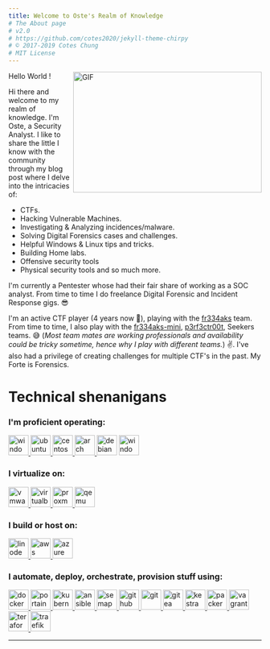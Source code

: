 ```yaml
---
title: Welcome to Oste's Realm of Knowledge
# The About page
# v2.0
# https://github.com/cotes2020/jekyll-theme-chirpy
# © 2017-2019 Cotes Chung
# MIT License
---
```


<!-- <img align="center" alt="Stephen Kageche" img src="../../assets/img/Posts/banner.png">

### Hi there <img src="https://media.giphy.com/media/hvRJCLFzcasrR4ia7z/giphy.gif" width="20px"> my name is 05t3 and i'm happy You are here😁

You are visitor number <img src="https://profile-counter.glitch.me/05t3/count.svg" />

<hr> -->

<!-- <a href="https://twitter.com/oste_ke">
  <img align="left" alt="Stephen Kageche | Twitter" width="22px" src="../../assets/img/Posts/resources/twitter.svg" />
</a>

<a href="https://www.reddit.com/user/oste08">
  <img align="left" alt="Stephen Kageche | Reddit" width="22px" src="../../assets/img/Posts/resources/reddit.svg" />
</a>

<a href="https://www.linkedin.com/in/stephen-kageche-591193196/">
  <img align="left" alt="Stephen Kageche | LinkedIn" width="22px" src="../../assets/img/Posts/resources/linkedin.svg" />
</a>

<a href="https://github.com/05t3/05t3">
  <img align="left" alt="Stephen Kageche | Github" width="22px" src="../../assets/img/Posts/resources/github.svg" />
</a>

<a href="https://www.linkedin.com/in/stephen-kageche-591193196/">
  <img align="left" alt="Stephen Kageche | Discord" width="22px" src="../../assets/img/Posts/resources/discord.svg" />
</a>

<a href="https://open.spotify.com/user/draidskxf4vzsrhv8xef72t8a?si=667fe12d67ca429b">
  <img align="left" alt="Stephen Kageche | Spotify" width="22px" src="../../assets/img/Posts/resources/spotify-2.svg" />
</a>

<a href="mailto:stevegeche@gmail.com">
  <img align="left" alt="Stephen Kageche" width="22px" src="../../assets/img/Posts/resources/official-gmail-icon-2020-.svg" />
</a>

<br>
<hr> -->

<!--
<div>Icons made by <a href="https://www.flaticon.com/authors/pixel-perfect" title="Pixel perfect">Pixel perfect</a> from <a href="https://www.flaticon.com/" title="Flaticon">www.flaticon.com</a></div>
-->

<img align="right" alt="GIF" src="../../assets/img/Posts/resources/code.gif" width="375" height="240" />

Hello World !

<!-- ![GIF](../../assets/img/Posts/resources/code.gif) -->

Hi there and welcome to my realm of knowledge. I'm Oste, a Security Analyst. I like to share the little I know with the community through my blog post where I delve into the intricacies of:
  - CTFs.
  - Hacking Vulnerable Machines.
  - Investigating & Analyzing incidences/malware.
  - Solving Digital Forensics cases and challenges.
  - Helpful Windows & Linux tips and tricks.
  - Building Home labs.
  - Offensive security tools
  - Physical security tools and so much more.

I'm currently a Pentester whose had their fair share of working as a SOC analyst. From time to time I do freelance Digital Forensic and Incident Response gigs. 😎 

I'm an active CTF player (4 years now 🙈), playing with the [fr334aks](https://blog.fr334aks.com/) team.  From time to time, I also play with the [fr334aks-mini](https://fr334aks-mini.github.io/), [p3rf3ctr00t](https://perfectroot.wiki/), Seekers teams. 😅 (*Most team mates are working professionals and availability could be tricky sometime, hence why I play with different teams.*) ✌. I've also had a privilege of creating challenges for multiple CTF's in the past. My Forte is Forensics.

# Technical shenanigans

<h3 align="left">I'm proficient operating:</h3>
<p align="left"> <a href="https://www.microsoft.com/en-us/windows?r=1" target="_blank" rel="noreferrer"> <img src="../../assets/img/About/windows.png" alt="windows" width="40" height="40"/> </a> <a href="https://ubuntu.com/" target="_blank" rel="noreferrer"> <img src="../../assets/img/About/ubuntu.png" alt="ubuntu" width="40" height="40"/> </a> <a href="https://www.centos.org/" target="_blank" rel="noreferrer"> <img src="../../assets/img/About/centos.png" alt="centos" width="40" height="40"/> </a> <a href="https://archlinux.org/" target="_blank" rel="noreferrer"> <img src="../../assets/img/About/arch.png" alt="arch" width="40" height="40"/> </a> <a href="https://www.debian.org/" target="_blank" rel="noreferrer"> <img src="../../assets/img/About/debian.png" alt="debian" width="40" height="40"/></a> </a> <a href="https://www.microsoft.com/en-us/windows-server" target="_blank" rel="noreferrer"> <img src="../../assets/img/About/windowsserver.png" alt="windowsserver" width="40" height="40"/></a></p>


<h3 align="left">I virtualize on:</h3>
<p align="left"> <a href="https://www.vmware.com/" target="_blank" rel="noreferrer"> <img src="../../assets/img/About/vmware.png" alt="vmware" width="40" height="40"/> </a> <a href="https://www.virtualbox.org/" target="_blank" rel="noreferrer"> <img src="../../assets/img/About/virtualbox.png" alt="virtualbox" width="40" height="40"/> </a><a href="https://www.proxmox.com/en/" target="_blank" rel="noreferrer"> <img src="../../assets/img/About/proxmox.png" alt="proxmox" width="40" height="40"/> </a><a href="https://www.qemu.org/" target="_blank" rel="noreferrer"> <img src="../../assets/img/About/qemu.png" alt="qemu" width="40" height="40"/> </a></p>


<h3 align="left">I build or host on:</h3>
<p align="left"> <a href="https://www.linode.com/" target="_blank" rel="noreferrer"> <img src="../../assets/img/About/linode.png" alt="linode" width="40" height="40"/> </a> <a href="https://aws.amazon.com/" target="_blank" rel="noreferrer"> <img src="../../assets/img/About/aws.png" alt="aws" width="40" height="40"/> </a> <a href="https://azure.microsoft.com/en-us" target="_blank" rel="noreferrer"> <img src="../../assets/img/About/azure.png" alt="azure" width="40" height="40"/> </a></p>


<h3 align="left">I automate, deploy, orchestrate, provision stuff using:</h3>
<p align="left"> <a href="https://www.docker.com/" target="_blank" rel="noreferrer"> <img src="../../assets/img/About/docker.svg" alt="docker" width="40" height="40"/> </a> <a href="https://www.portainer.io/" target="_blank" rel="noreferrer"> <img src="../../assets/img/About/portainer.svg" alt="portainer" width="40" height="40"/> </a> <a href="https://kubernetes.io/" target="_blank" rel="noreferrer"> <img src="../../assets/img/About/kubernetes.png" alt="kubernetes" width="40" height="40"/> </a> <a href="https://www.ansible.com/" target="_blank" rel="noreferrer"> <img src="../../assets/img/About/ansible.svg" alt="ansible" width="40" height="40"/> </a> <a href="https://www.semui.co/" target="_blank" rel="noreferrer"> <img src="../../assets/img/About/semaphore.png" alt="semaphore" width="40" height="40"/> </a> <a href="https://github.com/" target="_blank" rel="noreferrer"> <img src="../../assets/img/About/github.png" alt="github" width="40" height="40"/> </a> <a href="https://git-scm.com/" target="_blank" rel="noreferrer"> <img src="../../assets/img/About/git.png" alt="git" width="40" height="40"/> </a> <a href="https://about.gitea.com/" target="_blank" rel="noreferrer"> <img src="../../assets/img/About/gitea.png" alt="gitea" width="40" height="40"/> </a> <a href="https://kestra.io/" target="_blank" rel="noreferrer"> <img src="../../assets/img/About/kestra.svg" alt="kestra" width="40" height="40"/> </a> <a href="https://www.packer.io/" target="_blank" rel="noreferrer"> <img src="../../assets/img/About/packer.svg" alt="packer" width="40" height="40"/> </a> <a href="https://www.vagrantup.com/" target="_blank" rel="noreferrer"> <img src="../../assets/img/About/vagrant.png" alt="vagrant" width="40" height="40"/> </a> <a href="https://www.terraform.io/" target="_blank" rel="noreferrer"> <img src="../../assets/img/About/teraform.png" alt="teraform" width="40" height="40"/> </a> <a href="https://traefik.io/traefik/" target="_blank" rel="noreferrer"> <img src="../../assets/img/About/traefic.png" alt="traefik" width="40" height="40"/> </a></p>




<!-- Red teaming at night and Blue teaming by day.😅 I am a SOC Analyst & Self-taught Forensic Investigator with keen interest in Disk, Memory, Network and Email forensics.During my free time, i enjoy messing around with my homelab, Containerisation technology (Docker), reading technical blogs, bug reports and current affairs. I enjoy playing CTF's with the [fr334aks-Mini](https://twitter.com/fr334aksmini) team where i majorly focus on Forensic challenges.
<br>

As part of my Job (detecting an catching the bad guys), i contribute to the AbuseIPDB Comunity by reporting sus IP's picked up.

<a href="https://www.abuseipdb.com/user/90480" title="AbuseIPDB is an IP address blacklist for webmasters and sysadmins to report IP addresses engaging in abusive behavior on their networks">
	<img src="https://www.abuseipdb.com/contributor/90480.svg" alt="AbuseIPDB Contributor Badge" style="width: 269px;border-radius: 5px;border-top: 5px solid #058403;border-right: 5px solid #111;border-bottom: 5px solid #111;border-left: 5px solid #058403;padding: 5px;">
</a>
 
<br>

<hr> -->

<!-- <p align="left"> <img src="https://github-readme-stats.vercel.app/api?username=05t3&show_icons=true&theme=radical" alt="05t3" />
<p align="left"> <img src="https://github-readme-stats.vercel.app/api/top-langs/?username=05t3&layout=compact&theme=radical" alt="05t3" />  
   -->
<hr>

<!-- # Operating Systems & Virtualisation Software Familiar with

| OS & VM's                                                                                                                                                                                                                                                                                                                                                                                                                                                                                                                                            |
| ---------------------------------------------------------------------------------------------------------------------------------------------------------------------------------------------------------------------------------------------------------------------------------------------------------------------------------------------------------------------------------------------------------------------------------------------------------------------------------------------------------------------------------------------------- |
| <div display="space-between" width="100px"><img align="left" width="45px" src="../../assets/img/Posts/resources/linux.svg" alt="Linux"><img align="left" width="45px" src="../../assets/img/Posts/resources/windows.svg" alt="Windows"><img align="left" width="45px" src="../../assets/img/Posts/resources/docker.svg" alt="Docker"><img align="left" width="45px" src="../../assets/img/Posts/resources/vmware%20(1).svg" alt="VMware"><img align="left" width="45px" src="../../assets/img/Posts/resources/virtualbox-icon.svg" alt="VirtualBox"> |

<hr>

### Web Server's & CMS Familiar with

| Databases                                                                                                                                                                                                                                                                                                                                                                                                                                                                                                       |
| --------------------------------------------------------------------------------------------------------------------------------------------------------------------------------------------------------------------------------------------------------------------------------------------------------------------------------------------------------------------------------------------------------------------------------------------------------------------------------------------------------------- |
| <div display="flex" align="left" justify-content="space-between" align-items="centre" width="100%"><img align="left" width="45px" src="../../assets/img/Posts/resources/apache-13.svg" alt="Apache"><img align="left" width="65px" src="../../assets/img/Posts/resources/nginx-1.svg" alt="nginx"><img align="left" width="45px" src="../../assets/img/Posts/resources/wordpress-blue.svg" alt="wordpress"><img align="left" width="45px" src="../../assets/img/Posts/resources/joomla.svg" alt="joomla"></div> |

<hr>

### Coding Arsenal

| IDE's and Tools                                                                                                                                                                                                                                                                                                                                                          |
| ------------------------------------------------------------------------------------------------------------------------------------------------------------------------------------------------------------------------------------------------------------------------------------------------------------------------------------------------------------------------ |
| <div display="space-between" width="100%"><img width="45px" align="right" src="../../assets/img/Posts/resources/Vimlogo.svg" alt="Vim"><img width="45px" align="right" src="../../assets/img/Posts/resources/Visual_Studio_Code_1.35_icon.svg" alt="Vscode"><img width="45px" align="right" src="../../assets/img/Posts/resources/sublime-text.svg" alt="Sublime"></div> |

<hr>

### Programming & Scripting

| Databases                                                                                                                                                                                                                                                                                                                                                                                                                                                                                                                                                                                      |
| ---------------------------------------------------------------------------------------------------------------------------------------------------------------------------------------------------------------------------------------------------------------------------------------------------------------------------------------------------------------------------------------------------------------------------------------------------------------------------------------------------------------------------------------------------------------------------------------------- |
| <div display="flex" align="left" justify-content="space-between" align-items="centre" width="100%"><img align="left" width="45px" src="../../assets/img/Posts/resources/python.svg" alt="python"><img align="left" width="45px" src="../../assets/img/Posts/resources/HTML5_Badge.svg" alt="html"><img align="left" width="45px" src="../../assets/img/Posts/resources/CSS3_logo.svg" alt="css"><img align="left" width="45px" src="../../assets/img/Posts/resources/javascript-1.svg" alt="js"><img align="left" width="45px" src="../../assets/img/Posts/resources/php.svg" alt="php"></div> |

<hr>


### CTF's
|Databases |
|-----|
|<div display="flex" align="left" justify-content="space-between" align-items="centre" width="100%"><img align="left" width="55px" src="https://assets.tryhackme.com/img/logo/tryhackme_logo_full.svg" alt="thm"><img align="left" width="60px" src="https://app.hackthebox.eu/images/logos/logo-htb.svg" alt="htb"><img align="left" width="45px" src="https://blueteamlabs.online/images/logo.png" alt="btlo"><img align="left" width="60px" src="https://cybertalents.com/images/logo-footer.png" alt="Cybertalent"><img align="left" width="65px" src="https://www.qbssoftware.com/image/cache/catalog/qbs/burpsuite-250x250.png" alt="portswigger"></div>|

<hr>


<a href="https://tryhackme.com/p/oste">
  <img align="left" alt="Stephen Kageche | THM" width="45px" src="https://assets.tryhackme.com/img/logo/tryhackme_logo_full.svg" />
</a>

<a href="https://app.hackthebox.eu/users/210522">
  <img align="left" alt="Stephen Kageche | HTB" width="45px" src="https://app.hackthebox.eu/images/logos/logo-htb.svg" />
</a>

<a href="https://blueteamlabs.online/public/user/b64d7713bd78bd6e76f213">
  <img align="left" alt="Stephen Kageche | BTLO" width="35px" src="https://blueteamlabs.online/images/logo.png" />
</a>

<a href="https://cybertalents.com/members/05t3/profile">
  <img align="left" alt="Stephen Kageche | CyberTalents" width="45px" src="https://cybertalents.com/images/logo-footer.png" />
</a>
-->

<!--
**05t3/05t3** is a ✨ _special_ ✨ repository because its `README.md` (this file) appears on your GitHub profile.

Here are some ideas to get you started:
- 👯 I’m looking to collaborate on ...
- 💬 Ask me about ...
-->

<!-- A little about myself:

- 🐳 I’m currently working on Docker and Docker Security
- 🐞 I’m currently learning Malware Analysis, Active Directory, DevOps & Automation
- 🤔 I’m looking for help with DFIR resources
- 📫 How to reach me: Twitter, LinkedIn
- 🙎🏾‍♂️ Pronouns: He/Him
- ❤ I love: Rock/Jazz/LoFi/Afrobeats/ , Adventure, Anime and networking -->

<script data-name="BMC-Widget" data-cfasync="false" src="https://cdnjs.buymeacoffee.com/1.0.0/widget.prod.min.js" data-id="oste" data-description="Support me on Buy me a coffee!" data-message="" data-color="#FF5F5F" data-position="Right" data-x_margin="18" data-y_margin="18"></script>
